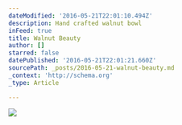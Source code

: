 ```yaml
---
dateModified: '2016-05-21T22:01:10.494Z'
description: Hand crafted walnut bowl
inFeed: true
title: Walnut Beauty
author: []
starred: false
datePublished: '2016-05-21T22:01:21.660Z'
sourcePath: _posts/2016-05-21-walnut-beauty.md
_context: 'http://schema.org'
_type: Article

---
```

![](https://the-grid-user-content.s3-us-west-2.amazonaws.com/0c97cf37-1026-4b0d-a44d-551374ee705c.jpg)